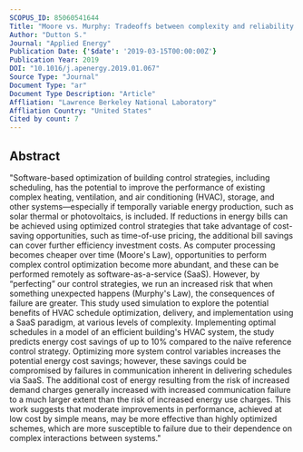 ```yaml
---
SCOPUS_ID: 85060541644
Title: "Moore vs. Murphy: Tradeoffs between complexity and reliability in distributed energy system scheduling using software-as-a-service"
Author: "Dutton S."
Journal: "Applied Energy"
Publication Date: {'$date': '2019-03-15T00:00:00Z'}
Publication Year: 2019
DOI: "10.1016/j.apenergy.2019.01.067"
Source Type: "Journal"
Document Type: "ar"
Document Type Description: "Article"
Affliation: "Lawrence Berkeley National Laboratory"
Affliation Country: "United States"
Cited by count: 7
---
```


## Abstract
"Software-based optimization of building control strategies, including scheduling, has the potential to improve the performance of existing complex heating, ventilation, and air conditioning (HVAC), storage, and other systems—especially if temporally variable energy production, such as solar thermal or photovoltaics, is included. If reductions in energy bills can be achieved using optimized control strategies that take advantage of cost-saving opportunities, such as time-of-use pricing, the additional bill savings can cover further efficiency investment costs. As computer processing becomes cheaper over time (Moore's Law), opportunities to perform complex control optimization become more abundant, and these can be performed remotely as software-as-a-service (SaaS). However, by “perfecting” our control strategies, we run an increased risk that when something unexpected happens (Murphy's Law), the consequences of failure are greater. This study used simulation to explore the potential benefits of HVAC schedule optimization, delivery, and implementation using a SaaS paradigm, at various levels of complexity. Implementing optimal schedules in a model of an efficient building's HVAC system, the study predicts energy cost savings of up to 10% compared to the naïve reference control strategy. Optimizing more system control variables increases the potential energy cost savings; however, these savings could be compromised by failures in communication inherent in delivering schedules via SaaS. The additional cost of energy resulting from the risk of increased demand charges generally increased with increased communication failure to a much larger extent than the risk of increased energy use charges. This work suggests that moderate improvements in performance, achieved at low cost by simple means, may be more effective than highly optimized schemes, which are more susceptible to failure due to their dependence on complex interactions between systems."
